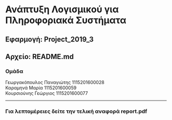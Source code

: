 # Ανάπτυξη Λογισμικού για Πληροφοριακά Συστήματα
## Εφαρμογή: Project_2019_3
## Αρχείο: README.md  
### Ομάδα
Γεωργακόπουλος Παναγιώτης 1115201600028\
Καραμηνά Μαρία            1115201600059\
Κουρσιούνης Γεώργιος      1115201600077
- - - -

### Για λεπτομέρειες δείτε την τελική αναφορά report.pdf

